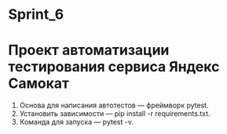 # Sprint_6
# Проект автоматизации тестирования сервиса Яндекс Самокат
1. Основа для написания автотестов — фреймворк pytest.
2. Установить зависимости — pip install -r requirements.txt.
3. Команда для запуска — pytest -v. 
